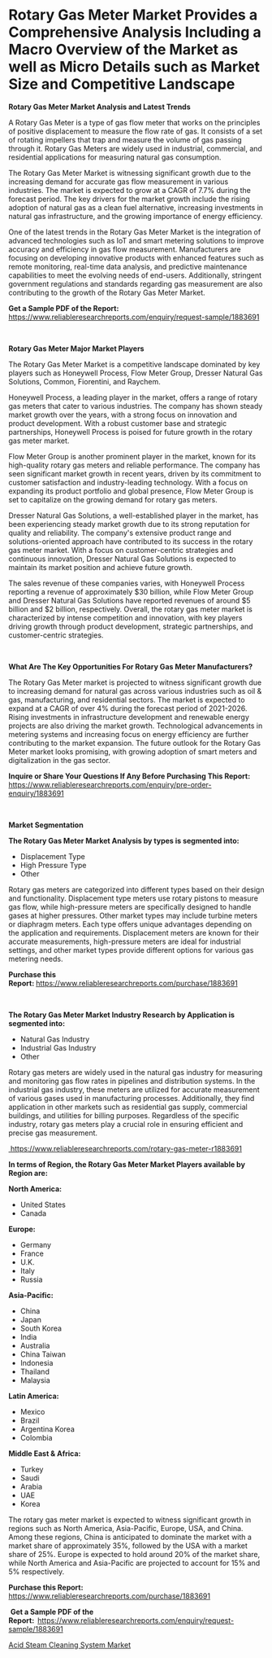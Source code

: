 <p><h1>Rotary Gas Meter Market Provides a Comprehensive Analysis Including a Macro Overview of the Market as well as Micro Details such as Market Size and Competitive Landscape</h1></p><p><strong>Rotary Gas Meter Market Analysis and Latest Trends</strong></p>
<p><p>A Rotary Gas Meter is a type of gas flow meter that works on the principles of positive displacement to measure the flow rate of gas. It consists of a set of rotating impellers that trap and measure the volume of gas passing through it. Rotary Gas Meters are widely used in industrial, commercial, and residential applications for measuring natural gas consumption.</p><p>The Rotary Gas Meter Market is witnessing significant growth due to the increasing demand for accurate gas flow measurement in various industries. The market is expected to grow at a CAGR of 7.7% during the forecast period. The key drivers for the market growth include the rising adoption of natural gas as a clean fuel alternative, increasing investments in natural gas infrastructure, and the growing importance of energy efficiency.</p><p>One of the latest trends in the Rotary Gas Meter Market is the integration of advanced technologies such as IoT and smart metering solutions to improve accuracy and efficiency in gas flow measurement. Manufacturers are focusing on developing innovative products with enhanced features such as remote monitoring, real-time data analysis, and predictive maintenance capabilities to meet the evolving needs of end-users. Additionally, stringent government regulations and standards regarding gas measurement are also contributing to the growth of the Rotary Gas Meter Market.</p></p>
<p><strong>Get a Sample PDF of the Report:&nbsp;</strong> <a href="https://www.reliableresearchreports.com/enquiry/request-sample/1883691">https://www.reliableresearchreports.com/enquiry/request-sample/1883691</a></p>
<p>&nbsp;</p>
<p><strong>Rotary Gas Meter Major Market Players</strong></p>
<p><p>The Rotary Gas Meter Market is a competitive landscape dominated by key players such as Honeywell Process, Flow Meter Group, Dresser Natural Gas Solutions, Common, Fiorentini, and Raychem. </p><p>Honeywell Process, a leading player in the market, offers a range of rotary gas meters that cater to various industries. The company has shown steady market growth over the years, with a strong focus on innovation and product development. With a robust customer base and strategic partnerships, Honeywell Process is poised for future growth in the rotary gas meter market.</p><p>Flow Meter Group is another prominent player in the market, known for its high-quality rotary gas meters and reliable performance. The company has seen significant market growth in recent years, driven by its commitment to customer satisfaction and industry-leading technology. With a focus on expanding its product portfolio and global presence, Flow Meter Group is set to capitalize on the growing demand for rotary gas meters.</p><p>Dresser Natural Gas Solutions, a well-established player in the market, has been experiencing steady market growth due to its strong reputation for quality and reliability. The company's extensive product range and solutions-oriented approach have contributed to its success in the rotary gas meter market. With a focus on customer-centric strategies and continuous innovation, Dresser Natural Gas Solutions is expected to maintain its market position and achieve future growth.</p><p>The sales revenue of these companies varies, with Honeywell Process reporting a revenue of approximately $30 billion, while Flow Meter Group and Dresser Natural Gas Solutions have reported revenues of around $5 billion and $2 billion, respectively. Overall, the rotary gas meter market is characterized by intense competition and innovation, with key players driving growth through product development, strategic partnerships, and customer-centric strategies.</p></p>
<p>&nbsp;</p>
<p><strong>What Are The Key Opportunities For Rotary Gas Meter Manufacturers?</strong></p>
<p><p>The Rotary Gas Meter market is projected to witness significant growth due to increasing demand for natural gas across various industries such as oil & gas, manufacturing, and residential sectors. The market is expected to expand at a CAGR of over 4% during the forecast period of 2021-2026. Rising investments in infrastructure development and renewable energy projects are also driving the market growth. Technological advancements in metering systems and increasing focus on energy efficiency are further contributing to the market expansion. The future outlook for the Rotary Gas Meter market looks promising, with growing adoption of smart meters and digitalization in the gas sector.</p></p>
<p><strong>Inquire or Share Your Questions If Any Before Purchasing This Report:</strong> <a href="https://www.reliableresearchreports.com/enquiry/pre-order-enquiry/1883691">https://www.reliableresearchreports.com/enquiry/pre-order-enquiry/1883691</a></p>
<p>&nbsp;</p>
<p><strong>Market Segmentation</strong></p>
<p><strong>The Rotary Gas Meter Market Analysis by types is segmented into:</strong></p>
<p><ul><li>Displacement Type</li><li>High Pressure Type</li><li>Other</li></ul></p>
<p><p>Rotary gas meters are categorized into different types based on their design and functionality. Displacement type meters use rotary pistons to measure gas flow, while high-pressure meters are specifically designed to handle gases at higher pressures. Other market types may include turbine meters or diaphragm meters. Each type offers unique advantages depending on the application and requirements. Displacement meters are known for their accurate measurements, high-pressure meters are ideal for industrial settings, and other market types provide different options for various gas metering needs.</p></p>
<p><strong>Purchase this Report:&nbsp;</strong><a href="https://www.reliableresearchreports.com/purchase/1883691">https://www.reliableresearchreports.com/purchase/1883691</a></p>
<p>&nbsp;</p>
<p><strong>The Rotary Gas Meter Market Industry Research by Application is segmented into:</strong></p>
<p><ul><li>Natural Gas Industry</li><li>Industrial Gas Industry</li><li>Other</li></ul></p>
<p><p>Rotary gas meters are widely used in the natural gas industry for measuring and monitoring gas flow rates in pipelines and distribution systems. In the industrial gas industry, these meters are utilized for accurate measurement of various gases used in manufacturing processes. Additionally, they find application in other markets such as residential gas supply, commercial buildings, and utilities for billing purposes. Regardless of the specific industry, rotary gas meters play a crucial role in ensuring efficient and precise gas measurement.</p></p>
<p><a href="https://www.reliableresearchreports.com/rotary-gas-meter-r1883691">&nbsp;https://www.reliableresearchreports.com/rotary-gas-meter-r1883691</a></p>
<p><strong>In terms of Region, the Rotary Gas Meter Market Players available by Region are:</strong></p>
<p>
    <p> <strong> North America: </strong>
        <ul>
            <li>United States</li>
            <li>Canada</li>
        </ul>
        </p> 
    <p> <strong> Europe: </strong>
        <ul>
            <li>Germany</li>
            <li>France</li>
            <li>U.K.</li>
            <li>Italy</li>
            <li>Russia</li>
        </ul>
        </p> 
    <p> <strong> Asia-Pacific: </strong>
        <ul>
            <li>China</li>
            <li>Japan</li>
            <li>South Korea</li>
            <li>India</li>
            <li>Australia</li>
            <li>China Taiwan</li>
            <li>Indonesia</li>
            <li>Thailand</li>
            <li>Malaysia</li>
        </ul>
        </p> 
    <p> <strong> Latin America: </strong>
        <ul>
            <li>Mexico</li>
            <li>Brazil</li>
            <li>Argentina Korea</li>
            <li>Colombia</li>
        </ul>
        </p> 
    <p> <strong> Middle East & Africa: </strong>
        <ul>
            <li>Turkey</li>
            <li>Saudi</li>
            <li>Arabia</li>
            <li>UAE</li>
            <li>Korea</li>
        </ul>
    </p>
    </p>
<p><p>The rotary gas meter market is expected to witness significant growth in regions such as North America, Asia-Pacific, Europe, USA, and China. Among these regions, China is anticipated to dominate the market with a market share of approximately 35%, followed by the USA with a market share of 25%. Europe is expected to hold around 20% of the market share, while North America and Asia-Pacific are projected to account for 15% and 5% respectively.</p></p>
<p><strong>Purchase this Report: </strong><a href="https://www.reliableresearchreports.com/purchase/1883691">https://www.reliableresearchreports.com/purchase/1883691</a></p>
<p>&nbsp;<strong>Get a Sample PDF of the Report:&nbsp;&nbsp;</strong><a href="https://www.reliableresearchreports.com/enquiry/request-sample/1883691">https://www.reliableresearchreports.com/enquiry/request-sample/1883691</a></p>
<p><strong></strong></p>
<p><p><a href="https://view.publitas.com/reportprime-1/acid-steam-cleaning-system-market-exploring-market-share-market-trends-and-future-growth/">Acid Steam Cleaning System Market</a></p></p>